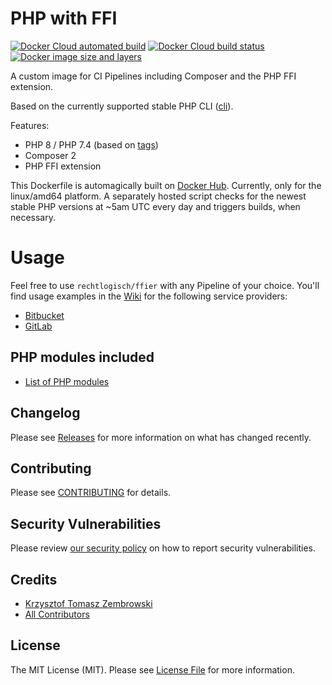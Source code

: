 # PHP with FFI

[![Docker Cloud automated build](https://img.shields.io/docker/cloud/automated/rechtlogisch/ffier)](https://hub.docker.com/r/rechtlogisch/ffier)
[![Docker Cloud build status](https://img.shields.io/docker/cloud/build/rechtlogisch/ffier)](https://hub.docker.com/r/rechtlogisch/ffier/builds)
[![Docker image size and layers](https://images.microbadger.com/badges/image/rechtlogisch/ffier.svg)](https://hub.docker.com/r/rechtlogisch/ffier/tags)

A custom image for CI Pipelines including Composer and the PHP FFI extension.  

Based on the currently supported stable PHP CLI ([cli](https://github.com/docker-library/docs/blob/master/php/README.md#supported-tags-and-respective-dockerfile-links)).

Features:
- PHP 8 / PHP 7.4 (based on [tags](https://hub.docker.com/repository/docker/rechtlogisch/ffier/tags))
- Composer 2
- PHP FFI extension

This Dockerfile is automagically built on [Docker Hub](https://hub.docker.com/r/rechtlogisch/ffier). Currently, only for the linux/amd64 platform. A separately hosted script checks for the newest stable PHP versions at ~5am UTC every day and triggers builds, when necessary.

# Usage

Feel free to use `rechtlogisch/ffier` with any Pipeline of your choice. You'll find usage examples in the [Wiki](../../wiki) for the following service providers:

* [Bitbucket](../../wiki/Bitbucket-Pipeline)
* [GitLab](../../wiki/GitLab-Pipeline)

## PHP modules included

* [List of PHP modules](../../wiki/List-of-PHP-modules)

## Changelog

Please see [Releases](../../releases) for more information on what has changed recently.

## Contributing

Please see [CONTRIBUTING](.github/CONTRIBUTING.md) for details.

## Security Vulnerabilities

Please review [our security policy](../../security/policy) on how to report security vulnerabilities.

## Credits

- [Krzysztof Tomasz Zembrowski](https://github.com/zembrowski)
- [All Contributors](../../contributors)

## License

The MIT License (MIT). Please see [License File](LICENSE.md) for more information.
